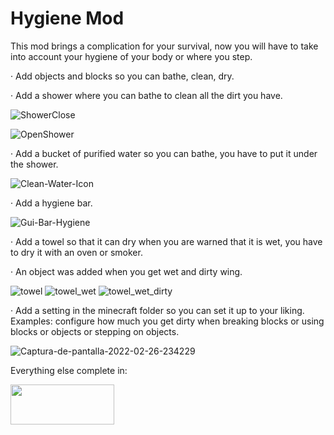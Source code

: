 # Hygiene Mod
 This mod brings a complication for your survival, now you will have to take into account your hygiene of your body or where you step.

· Add objects and blocks so you can bathe, clean, dry.

· Add a shower where you can bathe to clean all the dirt you have.	

![ShowerClose](https://user-images.githubusercontent.com/60050016/163497227-4a8239be-6d3b-4a77-8e41-ef0afb726530.png)

![OpenShower](https://user-images.githubusercontent.com/60050016/163497200-c278ec83-b1d4-46cc-8e28-6f11a4010d67.png)

· Add a bucket of purified water so you can bathe, you have to put it under the shower.

![Clean-Water-Icon](https://user-images.githubusercontent.com/60050016/159535178-b293a289-f082-476d-950c-a8e125a35a53.png)

· Add a hygiene bar.

![Gui-Bar-Hygiene](https://user-images.githubusercontent.com/60050016/159534940-f2bda38f-f35b-4783-8f78-980c0e0bbb7e.png)

· Add a towel so that it can dry when you are warned that it is wet, you have to dry it with an oven or smoker.

· An object was added when you get wet and dirty wing.

![towel](https://user-images.githubusercontent.com/60050016/160214747-7bee2d94-a7e6-404d-af03-9ccdbefd1c35.png)
![towel_wet](https://user-images.githubusercontent.com/60050016/160214751-7e3dd7e6-25df-46f2-b4fd-8683718b6ad7.png)
![towel_wet_dirty](https://user-images.githubusercontent.com/60050016/160214756-a8792b4d-4121-425f-9173-f27d5c9fdec2.png)

· Add a setting in the minecraft folder so you can set it up to your liking. Examples: configure how much you get dirty when breaking blocks or using blocks or objects or stepping on objects.

![Captura-de-pantalla-2022-02-26-234229](https://user-images.githubusercontent.com/60050016/159536575-86237a5a-91e9-4484-b647-302435340c2a.png)

Everything else complete in:

<p><a href="https://www.curseforge.com/minecraft/mc-mods/hygiene" rel="nofollow"><img src="https://i.ibb.co/sF3gmX2/curse.png" width="166" height="64" /></a></p>
